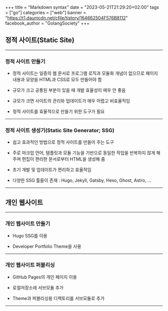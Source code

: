 +++
title = "Markdown syntax"
date = "2023-05-21T21:29:20+02:00"
tags = ["go"]
categories = ["web"]
banner = "https://t1.daumcdn.net/cfile/tistory/164662504F576B8112"
facebook_author = "GolangSociety"
+++

## 정적 사이트(Static Site)

---

### 정적 사이트 만들기

- 정적 사이트는 일종의 웹 문서로 프로그램 로직과 모듈화 개념이 없으므로 페이지 내용과 모양을 HTML과 CSS로 모두 만들어야 함

- 규모가 크고 공통된 부분이 있을 때 개발 효율성이 매우 안 좋음

- 규모가 크면 사이트의 관리와 업데이트가 매우 어렵고 비효율적임

- 정적 사이트를 효율적으로 만들기 위한 도구가 필요

---

### 정적 사이트 생성기(Static Site Generator; SSG)

- 쉽고 효과적인 방법으로 정적 사이트를 만들어 주는 도구

- 주로 마크업 언어, 템플릿과 모듈 기능을 기반으로 동일한 작업을 반복하지 않게 해주며 편집이 편리한 문서로부터 HTML을 생성해 줌

- 초기 개발 및 업데이트가 편리하고 효율적임

- 다양한 SSG 툴들이 존재 : Hugo, Jekyll, Gatsby, Hexo, Ghost, Astro, …

---

## 개인 웹사이트

---

### 개인 웹사이트 만들기

- Hugo SSG를 이용

- Developer Portfolio Theme을 사용

---

### 개인 웹사이트 퍼블리싱

- GitHub Pages의 개인 페이지 이용

- 로컬저장소에 서브모듈 추가

- Theme과 퍼블리싱용 디렉토리를 서브모듈로 추가

---